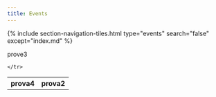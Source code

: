 ```yaml
---
title: Events
---
```

{% include section-navigation-tiles.html type="events" search="false" except="index.md" %}


<table class="class="btn hover-primary text-start d-block mb-1">
  
  <thread>
    <tr>prove3
      <th>prova4</th> <th>prova2</th>
  
  
  
  
  
  
  
  
  
  
  
    </tr>
   </thread>
  </table>
